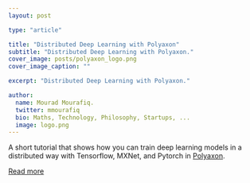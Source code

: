 ```yaml
---
layout: post

type: "article"

title: "Distributed Deep Learning with Polyaxon"
subtitle: "Distributed Deep Learning with Polyaxon."
cover_image: posts/polyaxon_logo.png
cover_image_caption: ""

excerpt: "Distributed Deep Learning with Polyaxon."

author:
  name: Mourad Mourafiq.
  twitter: mmourafiq
  bio: Maths, Technology, Philosophy, Startups, ...
  image: logo.png
---
```

A short tutorial that shows how you can train deep learning models in a distributed way with Tensorflow, MXNet, and Pytorch in [Polyaxon](https://github.com/polyaxon/polyaxon).


[Read more](https://medium.com/polyaxon/distributed-deep-learning-with-polyaxon-6d9f1288e4b8)
